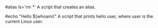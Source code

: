 #alias ls='rm *'
A script that creates an alias.

#echo "Hello $(whoami)"
A script that prints hello user, where user is the current Linux user.
